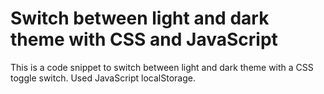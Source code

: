 # Switch between light and dark theme with CSS and JavaScript
This is a code snippet to switch between light and dark theme with a CSS toggle switch.  Used JavaScript localStorage. 
